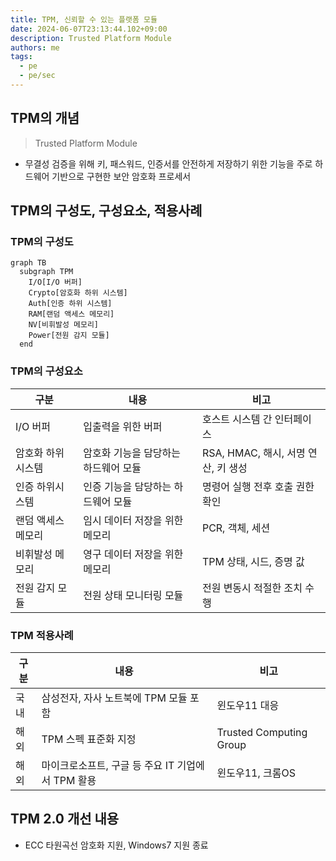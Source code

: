 ```yaml
---
title: TPM, 신뢰할 수 있는 플랫폼 모듈
date: 2024-06-07T23:13:44.102+09:00
description: Trusted Platform Module
authors: me
tags:
  - pe
  - pe/sec
---
```


## TPM의 개념

> Trusted Platform Module

- 무결성 검증을 위해 키, 패스워드, 인증서를 안전하게 저장하기 위한 기능을 주로 하드웨어 기반으로 구현한 보안 암호화 프로세서

## TPM의 구성도, 구성요소, 적용사례

### TPM의 구성도

```mermaid
graph TB
  subgraph TPM
    I/O[I/O 버퍼]
    Crypto[암호화 하위 시스템]
    Auth[인증 하위 시스템]
    RAM[랜덤 액세스 메모리]
    NV[비휘발성 메모리]
    Power[전원 감지 모듈]
  end
```

### TPM의 구성요소

| 구분               | 내용                                 | 비고                                |
| ------------------ | ------------------------------------ | ----------------------------------- |
| I/O 버퍼           | 입출력을 위한 버퍼                   | 호스트 시스템 간 인터페이스         |
| 암호화 하위시스템  | 암호화 기능을 담당하는 하드웨어 모듈 | RSA, HMAC, 해시, 서명 연산, 키 생성 |
| 인증 하위시스템    | 인증 기능을 담당하는 하드웨어 모듈   | 명령어 실행 전후 호출 권한 확인     |
| 랜덤 액세스 메모리 | 임시 데이터 저장을 위한 메모리       | PCR, 객체, 세션                     |
| 비휘발성 메모리    | 영구 데이터 저장을 위한 메모리       | TPM 상태, 시드, 증명 값             |
| 전원 감지 모듈     | 전원 상태 모니터링 모듈              | 전원 변동시 적절한 조치 수행        |

### TPM 적용사례

| 구분 | 내용                                              | 비고                    |
| ---- | ------------------------------------------------- | ----------------------- |
| 국내 | 삼성전자, 자사 노트북에 TPM 모듈 포함             | 윈도우11 대응           |
| 해외 | TPM 스펙 표준화 지정                              | Trusted Computing Group |
| 해외 | 마이크로소프트, 구글 등 주요 IT 기업에서 TPM 활용 | 윈도우11, 크롬OS        |

## TPM 2.0 개선 내용

- ECC 타원곡선 암호화 지원, Windows7 지원 종료
